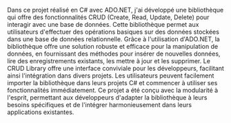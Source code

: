 Dans ce projet réalisé en C# avec ADO.NET, j'ai développé une bibliothèque qui offre des fonctionnalités CRUD 
(Create, Read, Update, Delete) pour interagir avec une base de données. 
Cette bibliothèque permet aux utilisateurs d'effectuer des opérations basiques sur des données stockées dans une base de données relationnelle.
Grâce à l'utilisation d'ADO.NET, la bibliothèque offre une solution robuste et efficace pour la manipulation de données, 
en fournissant des méthodes pour insérer de nouvelles données, lire des enregistrements existants, les mettre à jour et les supprimer.
Le CRUD Library offre une interface conviviale pour les développeurs, facilitant ainsi l'intégration dans divers projets. 
Les utilisateurs peuvent facilement importer la bibliothèque dans leurs projets C# et commencer à utiliser ses fonctionnalités immédiatement.
Ce projet a été conçu avec la modularité à l'esprit, permettant aux développeurs d'adapter la bibliothèque à leurs besoins spécifiques et de l'intégrer harmonieusement dans leurs applications existantes.

